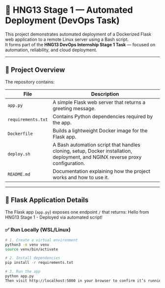# 🚀 HNG13 Stage 1 — Automated Deployment (DevOps Task)


This project demonstrates automated deployment of a Dockerized Flask web application to a remote Linux server using a Bash script.  
It forms part of the **HNG13 DevOps Internship Stage 1 Task** — focused on automation, reliability, and cloud deployment.

---

## 🧩 Project Overview

The repository contains:

| File | Description |
|------|--------------|
| `app.py` | A simple Flask web server that returns a greeting message. |
| `requirements.txt` | Contains Python dependencies required by the app. |
| `Dockerfile` | Builds a lightweight Docker image for the Flask app. |
| `deploy.sh` | A Bash automation script that handles cloning, setup, Docker installation, deployment, and NGINX reverse proxy configuration. |
| `README.md` | Documentation explaining how the project works and how to use it. |

---

## 🐍 Flask Application Details

The Flask app (`app.py`) exposes one endpoint `/` that returns: Hello from HNG13 Stage 1 - Deployed via automated script!

### ✅ Run Locally (WSL/Linux)
```bash
# 1. Create a virtual environment
python3 -m venv venv
source venv/bin/activate

# 2. Install dependencies
pip install -r requirements.txt

# 3. Run the app
python app.py  
Then visit http://localhost:5000 in your browser to confirm it’s running.  
```